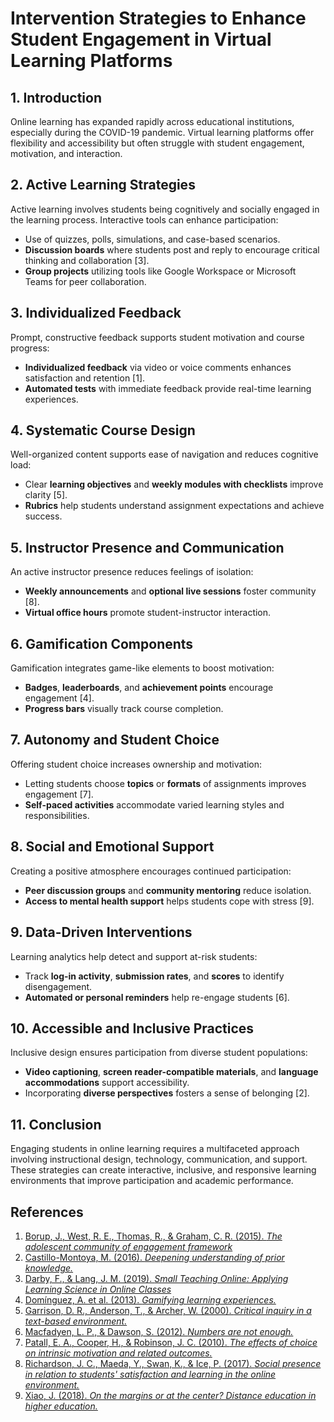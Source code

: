 # Intervention Strategies to Enhance Student Engagement in Virtual Learning Platforms

## 1. Introduction

Online learning has expanded rapidly across educational institutions, especially
during the COVID-19 pandemic. Virtual learning platforms offer flexibility and
accessibility but often struggle with student engagement, motivation, and interaction.

## 2. Active Learning Strategies

Active learning involves students being cognitively and socially engaged in the
learning process. Interactive tools can enhance participation:

- Use of quizzes, polls, simulations, and case-based scenarios.
- **Discussion boards** where students post and reply to encourage critical
thinking and collaboration [3].
- **Group projects** utilizing tools like Google Workspace or Microsoft Teams
for peer collaboration.

## 3. Individualized Feedback

Prompt, constructive feedback supports student motivation and course progress:

- **Individualized feedback** via video or voice comments enhances satisfaction
and retention [1].
- **Automated tests** with immediate feedback provide real-time learning experiences.

## 4. Systematic Course Design

Well-organized content supports ease of navigation and reduces cognitive load:

- Clear **learning objectives** and **weekly modules with checklists** improve
clarity [5].
- **Rubrics** help students understand assignment expectations and achieve success.

## 5. Instructor Presence and Communication

An active instructor presence reduces feelings of isolation:

- **Weekly announcements** and **optional live sessions** foster community [8].
- **Virtual office hours** promote student-instructor interaction.

## 6. Gamification Components

Gamification integrates game-like elements to boost motivation:

- **Badges**, **leaderboards**, and **achievement points** encourage engagement [4].
- **Progress bars** visually track course completion.

## 7. Autonomy and Student Choice

Offering student choice increases ownership and motivation:

- Letting students choose **topics** or **formats** of assignments improves
engagement [7].
- **Self-paced activities** accommodate varied learning styles and responsibilities.

## 8. Social and Emotional Support

Creating a positive atmosphere encourages continued participation:

- **Peer discussion groups** and **community mentoring** reduce isolation.
- **Access to mental health support** helps students cope with stress [9].

## 9. Data-Driven Interventions

Learning analytics help detect and support at-risk students:

- Track **log-in activity**, **submission rates**, and **scores** to identify disengagement.
- **Automated or personal reminders** help re-engage students [6].

## 10. Accessible and Inclusive Practices

Inclusive design ensures participation from diverse student populations:

- **Video captioning**, **screen reader-compatible materials**, and
**language accommodations** support accessibility.
- Incorporating **diverse perspectives** fosters a sense of belonging [2].

## 11. Conclusion

Engaging students in online learning requires a multifaceted approach involving
instructional design, technology, communication, and support. These strategies
can create interactive, inclusive, and responsive learning environments that
improve participation and academic performance.

## References

1. [Borup, J., West, R. E., Thomas, R., & Graham, C. R. (2015). *The adolescent community of engagement framework*](http://www.editlib.org/p/112371)
2. [Castillo-Montoya, M. (2016). *Deepening understanding of prior knowledge.*](https://doi.org/10.1080/13562517.2016.1273208)
3. [Darby, F., & Lang, J. M. (2019). *Small Teaching Online: Applying Learning Science in Online Classes*](https://www.wiley.com/en-us/Small+Teaching+Online%3A+Applying+Learning+Science+in+Online+Classes-p-9781119619093)
4. [Domínguez, A. et al. (2013). *Gamifying learning experiences.*](https://doi.org/10.1016/j.compedu.2012.12.020)
5. [Garrison, D. R., Anderson, T., & Archer, W. (2000). *Critical inquiry in a text-based environment.*](https://doi.org/10.1016/S1096-7516(00)00016-6)
6. [Macfadyen, L. P., & Dawson, S. (2012). *Numbers are not enough.*](https://www.jstor.org/stable/jeductechsoci.15.3.149)
7. [Patall, E. A., Cooper, H., & Robinson, J. C. (2010). *The effects of choice on intrinsic motivation and related outcomes.*](https://doi.org/10.1037/0033-2909.134.2.270)
8. [Richardson, J. C., Maeda, Y., Swan, K., & Ice, P. (2017). *Social presence in relation to students' satisfaction and learning in the online environment.*](https://doi.org/10.1016/j.chb.2017.02.001)
9. [Xiao, J. (2018). *On the margins or at the center? Distance education in higher education.*](https://doi.org/10.1080/01587919.2018.1429213)
